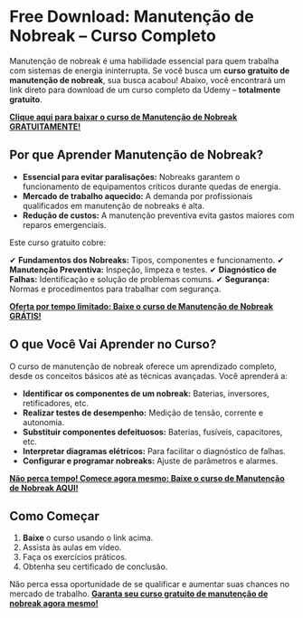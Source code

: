 # Free Download: Manutenção de Nobreak – Curso Completo

Manutenção de nobreak é uma habilidade essencial para quem trabalha com sistemas de energia ininterrupta. Se você busca um **curso gratuito de manutenção de nobreak**, sua busca acabou! Abaixo, você encontrará um link direto para download de um curso completo da Udemy – **totalmente gratuito**.

[**Clique aqui para baixar o curso de Manutenção de Nobreak GRATUITAMENTE!**](https://udemywork.com/manutencao-de-nobreak)

## Por que Aprender Manutenção de Nobreak?

- **Essencial para evitar paralisações:** Nobreaks garantem o funcionamento de equipamentos críticos durante quedas de energia.
- **Mercado de trabalho aquecido:** A demanda por profissionais qualificados em manutenção de nobreaks é alta.
- **Redução de custos:** A manutenção preventiva evita gastos maiores com reparos emergenciais.

Este curso gratuito cobre:

✔ **Fundamentos dos Nobreaks:** Tipos, componentes e funcionamento.
✔ **Manutenção Preventiva:** Inspeção, limpeza e testes.
✔ **Diagnóstico de Falhas:** Identificação e solução de problemas comuns.
✔ **Segurança:** Normas e procedimentos para trabalhar com segurança.

[**Oferta por tempo limitado: Baixe o curso de Manutenção de Nobreak GRÁTIS!**](https://udemywork.com/manutencao-de-nobreak)

## O que Você Vai Aprender no Curso?

O curso de manutenção de nobreak oferece um aprendizado completo, desde os conceitos básicos até as técnicas avançadas. Você aprenderá a:

*   **Identificar os componentes de um nobreak:** Baterias, inversores, retificadores, etc.
*   **Realizar testes de desempenho:** Medição de tensão, corrente e autonomia.
*   **Substituir componentes defeituosos:** Baterias, fusíveis, capacitores, etc.
*   **Interpretar diagramas elétricos:** Para facilitar o diagnóstico de falhas.
*   **Configurar e programar nobreaks:** Ajuste de parâmetros e alarmes.

[**Não perca tempo! Comece agora mesmo: Baixe o curso de Manutenção de Nobreak AQUI!**](https://udemywork.com/manutencao-de-nobreak)

## Como Começar

1.  **Baixe** o curso usando o link acima.
2.  Assista às aulas em vídeo.
3.  Faça os exercícios práticos.
4.  Obtenha seu certificado de conclusão.

Não perca essa oportunidade de se qualificar e aumentar suas chances no mercado de trabalho. **[Garanta seu curso gratuito de manutenção de nobreak agora mesmo!](https://udemywork.com/manutencao-de-nobreak)**
